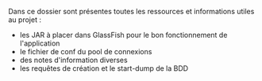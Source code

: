 Dans ce dossier sont présentes toutes les ressources et informations utiles au projet :
- les JAR à placer dans GlassFish pour le bon fonctionnement de l'application
- le fichier de conf du pool de connexions
- des notes d'information diverses
- les requêtes de création et le start-dump de la BDD
